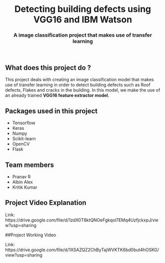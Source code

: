 <head>
  <h1 align = "center"><b>Detecting building defects using VGG16 and IBM Watson</b></h1>
</head>
<h3 align = "center">
  A image classification project that makes use of transfer learning
  </h3><br>


## What does this project do ?
This project deals with creating an image classification model that makes use of transfer learning in order to detect building defects
such as Roof defects, Flakes and cracks in the building. In this model, we make the use of an already trained <b>VGG16 feature extractor model.</b>

## Packages used in this project
- Tensorflow
- Keras
- Numpy
- Scikit-learn
- OpenCV
- Flask

## Team members 
- Pranav R 
- Albin Alex
- Kritik Kumar

## Project Video Explanation 
<p>Link: https://drive.google.com/file/d/1zdX0T8ktQNOeFgkqol7EMq4UzfjckxpJ/view?usp=sharing </p> 

##Project Working Video 
<p> Link: https://drive.google.com/file/d/1XSAZQZ2ChByTajWVKTK6bd0but4hOSKG/view?usp=sharing </p>

